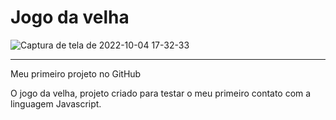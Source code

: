 # Jogo da velha
![Captura de tela de 2022-10-04 17-32-33](https://user-images.githubusercontent.com/91347380/194053087-3ead6f05-3759-4e38-b3f3-8180ccf8fd26.png)


---


Meu primeiro projeto no GitHub

O jogo da velha, projeto criado para testar o meu primeiro contato com a linguagem Javascript.

